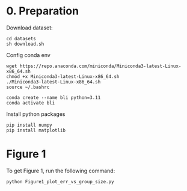 
# 0. Preparation
Download dataset:
```
cd datasets
sh download.sh
```

Config conda env
```
wget https://repo.anaconda.com/miniconda/Miniconda3-latest-Linux-x86_64.sh
chmod +x Miniconda3-latest-Linux-x86_64.sh
./Miniconda3-latest-Linux-x86_64.sh
source ~/.bashrc

conda create --name bli python=3.11
conda activate bli
```

Install python packages
```
pip install numpy
pip install matplotlib
```


# Figure 1
To get Figure 1, run the following command:
```
python Figure1_plot_err_vs_group_size.py
```